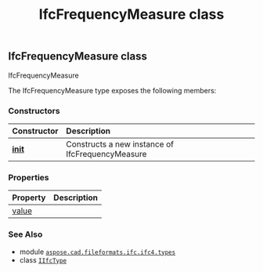 ﻿---
title: IfcFrequencyMeasure class
second_title: Aspose.CAD for Python via .NET API References
description: 
type: docs
weight: 560
url: /python-net/aspose.cad.fileformats.ifc.ifc4.types/ifcfrequencymeasure/
is_root: false
---

## IfcFrequencyMeasure class

IfcFrequencyMeasure



The IfcFrequencyMeasure type exposes the following members:

### Constructors
| Constructor | Description |
| :- | :- |
| [__init__](/cad/python-net/aspose.cad.fileformats.ifc.ifc4.types/ifcfrequencymeasure/__init__/#) | Constructs a new instance of IfcFrequencyMeasure |


### Properties
| Property | Description |
| :- | :- |
| [value](/cad/python-net/aspose.cad.fileformats.ifc.ifc4.types/ifcfrequencymeasure/value) |  |



### See Also
* module [`aspose.cad.fileformats.ifc.ifc4.types`](..)
* class [`IIfcType`](/cad/python-net/aspose.cad.fileformats.ifc/iifctype)
